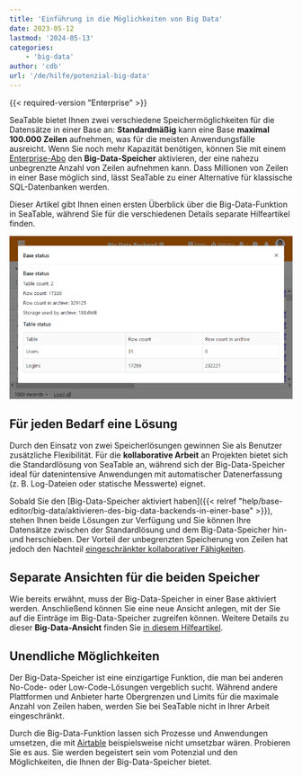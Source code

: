 ```yaml
---
title: 'Einführung in die Möglichkeiten von Big Data'
date: 2023-05-12
lastmod: '2024-05-13'
categories:
    - 'big-data'
author: 'cdb'
url: '/de/hilfe/potenzial-big-data'
---
```


{{< required-version "Enterprise" >}}

SeaTable bietet Ihnen zwei verschiedene Speichermöglichkeiten für die Datensätze in einer Base an: **Standardmäßig** kann eine Base **maximal 100.000 Zeilen** aufnehmen, was für die meisten Anwendungsfälle ausreicht. Wenn Sie noch mehr Kapazität benötigen, können Sie mit einem [Enterprise-Abo](https://seatable.io/docs/abo-abrechnung/plus-oder-enterprise-abonnement-buchen/) den **Big-Data-Speicher** aktivieren, der eine nahezu unbegrenzte Anzahl von Zeilen aufnehmen kann. Dass Millionen von Zeilen in einer Base möglich sind, lässt SeaTable zu einer Alternative für klassische SQL-Datenbanken werden.

Dieser Artikel gibt Ihnen einen ersten Überblick über die Big-Data-Funktion in SeaTable, während Sie für die verschiedenen Details separate Hilfeartikel finden.

![Big data backend in action](images/SeaTable-3.1-Base-Stats-with-Big-Data.png)

## Für jeden Bedarf eine Lösung

Durch den Einsatz von zwei Speicherlösungen gewinnen Sie als Benutzer zusätzliche Flexibilität. Für die **kollaborative Arbeit** an Projekten bietet sich die Standardlösung von SeaTable an, während sich der Big-Data-Speicher ideal für datenintensive Anwendungen mit automatischer Datenerfassung (z. B. Log-Dateien oder statische Messwerte) eignet.

Sobald Sie den [Big-Data-Speicher aktiviert haben]({{< relref "help/base-editor/big-data/aktivieren-des-big-data-backends-in-einer-base" >}}), stehen Ihnen beide Lösungen zur Verfügung und Sie können Ihre Datensätze zwischen der Standardlösung und dem Big-Data-Speicher hin- und herschieben. Der Vorteil der unbegrenzten Speicherung von Zeilen hat jedoch den Nachteil [eingeschränkter kollaborativer Fähigkeiten](https://seatable.io/docs/big-data/einschraenkungen-in-der-nutzung-von-big-data/).

## Separate Ansichten für die beiden Speicher

Wie bereits erwähnt, muss der Big-Data-Speicher in einer Base aktiviert werden. Anschließend können Sie eine neue Ansicht anlegen, mit der Sie auf die Einträge im Big-Data-Speicher zugreifen können. Weitere Details zu dieser **Big-Data-Ansicht** finden Sie [in diesem Hilfeartikel](https://seatable.io/docs/big-data/so-erstellen-sie-ein-big-data-ansicht/).

## Unendliche Möglichkeiten

Der Big-Data-Speicher ist eine einzigartige Funktion, die man bei anderen No-Code- oder Low-Code-Lösungen vergeblich sucht. Während andere Plattformen und Anbieter harte Obergrenzen und Limits für die maximale Anzahl von Zeilen haben, werden Sie bei SeaTable nicht in Ihrer Arbeit eingeschränkt.

Durch die Big-Data-Funktion lassen sich Prozesse und Anwendungen umsetzen, die mit [Airtable](https://seatable.io/airtable-alternative/) beispielsweise nicht umsetzbar wären. Probieren Sie es aus. Sie werden begeistert sein vom Potenzial und den Möglichkeiten, die Ihnen der Big-Data-Speicher bietet.

